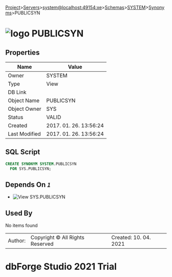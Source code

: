 [Project](../../../../../startpage.md)>[Servers](../../../../Servers.md)>[system@localhost:49154:xe](../../../system@localhost_49154_xe.md)>[Schemas](../../Databases.md)>[SYSTEM](../SYSTEM.md)>[Synonyms](Synonyms.md)>PUBLICSYN


# ![logo](../../../../../Images/synonym64.svg) PUBLICSYN


## <a name="#Properties"></a>Properties
|Name|Value|
|---|---|
|Owner|SYSTEM|
|Type|View|
|DB Link||
|Object Name|PUBLICSYN|
|Object Owner|SYS|
|Status|VALID|
|Created|2017. 01. 26. 13:56:24|
|Last Modified|2017. 01. 26. 13:56:24|


## <a name="#SqlScript"></a>SQL Script
```SQL
CREATE SYNONYM SYSTEM.PUBLICSYN
  FOR SYS.PUBLICSYN;
```

## <a name="#DependsOn"></a>Depends On _`1`_
- ![View](../../../../../Images/view.svg) SYS.PUBLICSYN


## <a name="#UsedBy"></a>Used By
No items found

||||
|---|---|---|
|Author: |Copyright © All Rights Reserved|Created: 10. 04. 2021|
# dbForge Studio 2021 Trial